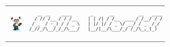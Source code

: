 <div align="center">
<table>
    <tr>
        <td>
            <a href="https://myoctocat.com/build-your-octocat/">
                <img src="octocat.png" alt="My Octocat" width="100" />
            </a>
        </td>
        <td>
<pre>
   __ __    ____       _      __         __   ____
  / // /__ / / /__    | | /| / /__  ____/ /__/ / /
 / _  / -_) / / _ \   | |/ |/ / _ \/ __/ / _  /_/ 
/_//_/\__/_/_/\___/   |__/|__/\___/_/ /_/\_,_(_)  
                                                  
</pre>
        </td>
    </tr>
</table>
</div>


